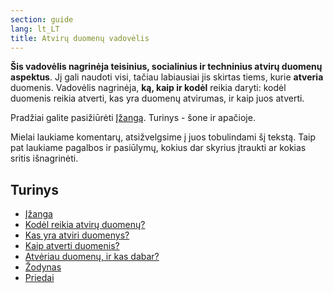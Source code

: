```yaml
---
section: guide
lang: lt_LT
title: Atvirų duomenų vadovėlis
---
```


**Šis vadovėlis nagrinėja teisinius, socialinius ir techninius atvirų duomenų aspektus**. Jį gali naudoti visi, tačiau labiausiai jis skirtas tiems, kurie **atveria** duomenis. Vadovėlis nagrinėja, **ką, kaip ir kodėl** reikia daryti: kodėl duomenis reikia atverti, kas yra duomenų atvirumas, ir kaip juos atverti.

Pradžiai galite pasižiūrėti [Įžangą](introduction/). Turinys - šone ir apačioje.

Mielai laukiame komentarų, atsižvelgsime į juos tobulindami šį tekstą. Taip pat laukiame pagalbos ir pasiūlymų, kokius dar skyrius įtraukti ar kokias sritis išnagrinėti.

## Turinys

-   [Įžanga](introduction/)
-   [Kodėl reikia atvirų duomenų?](why-open-data/)
-   [Kas yra atviri duomenys?](what-is-open-data)
-   [Kaip atverti duomenis?](how-to-open-up-data/)
-   [Atvėriau duomenų, ir kas dabar?](following-up/)
-   [Žodynas](glossary/)
-   [Priedai](appendices/)